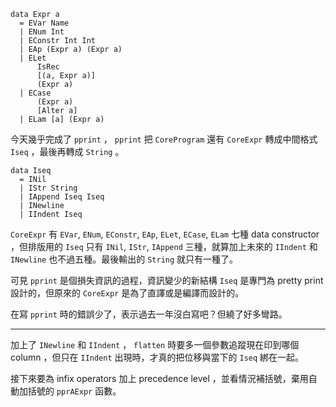 ```
data Expr a
  = EVar Name
  | ENum Int
  | EConstr Int Int
  | EAp (Expr a) (Expr a)
  | ELet
      IsRec
      [(a, Expr a)]
      (Expr a)
  | ECase
      (Expr a)
      [Alter a]
  | ELam [a] (Expr a)
```

今天幾乎完成了 `pprint` ， `pprint` 把 `CoreProgram` 還有 `CoreExpr` 轉成中間格式 `Iseq` ，最後再轉成 `String` 。

```
data Iseq
  = INil
  | IStr String
  | IAppend Iseq Iseq
  | INewline
  | IIndent Iseq
```

`CoreExpr` 有 `EVar`, `ENum`, `EConstr`, `EAp`, `ELet`, `ECase`, `ELam` 七種 data constructor ，但排版用的 `Iseq` 只有 `INil`, `IStr`, `IAppend` 三種，就算加上未來的 `IIndent` 和 `INewline` 也不過五種。最後輸出的 `String` 就只有一種了。

可見 `pprint` 是個損失資訊的過程，資訊變少的新結構 `Iseq` 是專門為 pretty print 設計的，但原來的 `CoreExpr` 是為了直譯或是編譯而設計的。

在寫 `pprint` 時的錯誤少了，表示過去一年沒白寫吧？但繞了好多彎路。

---

加上了 `INewline` 和 `IIndent` ， `flatten` 時要多一個參數追蹤現在印到哪個 column ，但只在 `IIndent` 出現時，才真的把位移與當下的 `Iseq` 綁在一起。

接下來要為 infix operators 加上 precedence level ，並看情況補括號，棄用自動加括號的 `pprAExpr` 函數。
